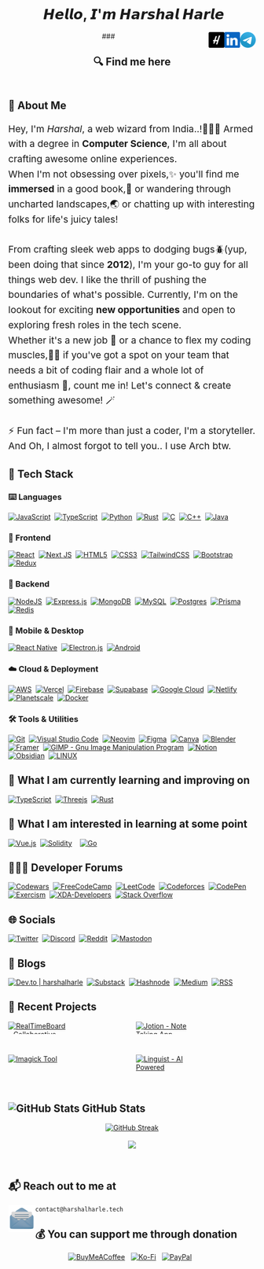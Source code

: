 <header>
<h1 align="center">
<img src="https://user-images.githubusercontent.com/1303154/88677602-1635ba80-d120-11ea-84d8-d263ba5fc3c0.gif" width="30px" alt="">  𝙃𝙚𝙡𝙡𝙤, 𝙄'𝙢 𝙃𝙖𝙧𝙨𝙝𝙖𝙡 𝙃𝙖𝙧𝙡𝙚
</h1>
<!-- <h3 align="center">
<img src="https://readme-typing-svg.demolab.com?font=Roboto&duration=1500&pause=1000&color=385E72&center=true&vCenter=true&repeat=false&random=false&height=30&lines=%F0%9D%99%8E%F0%9D%99%9A%F0%9D%99%A1%F0%9D%99%9B-%F0%9D%99%A9%F0%9D%99%96%F0%9D%99%AA%F0%9D%99%9C%F0%9D%99%9D%F0%9D%99%A9+%F0%9D%99%81%F0%9D%99%AA%F0%9D%99%A1%F0%9D%99%A1%F0%9D%99%A8%F0%9D%99%A9%F0%9D%99%96%F0%9D%99%98%F0%9D%99%A0+%F0%9D%98%BF%F0%9D%99%9A%F0%9D%99%AB%F0%9D%99%9A%F0%9D%99%A1%F0%9D%99%A4%F0%9D%99%A5%F0%9D%99%9A%F0%9D%99%A7;%F0%9D%99%81%F0%9D%99%A7%F0%9D%99%A4%F0%9D%99%A3%F0%9D%99%A9-%F0%9D%99%9A%F0%9D%99%A3%F0%9D%99%99+%F0%9D%99%8B%F0%9D%99%A7%F0%9D%99%A4%F0%9D%99%99%F0%9D%99%AA%F0%9D%99%98%F0%9D%99%A9+%F0%9D%99%80%F0%9D%99%A3%F0%9D%99%9C%F0%9D%99%9E%F0%9D%99%A3%F0%9D%99%9A%F0%9D%99%9A%F0%9D%99%A7;%F0%9D%99%90%F0%9D%99%A8%F0%9D%99%9A%F0%9D%99%A7+%F0%9D%99%80%F0%9D%99%AD%F0%9D%99%A5%F0%9D%99%9A%F0%9D%99%A7%F0%9D%99%9E%F0%9D%99%9A%F0%9D%99%A3%F0%9D%99%98%F0%9D%99%9A+%F0%9D%98%BC%F0%9D%99%A7%F0%9D%99%98%F0%9D%99%9D%F0%9D%99%9E%F0%9D%99%A9%F0%9D%99%9A%F0%9D%99%98%F0%9D%99%A9;%F0%9D%99%8E%F0%9D%99%9A%F0%9D%99%A1%F0%9D%99%9B-%F0%9D%99%A9%F0%9D%99%96%F0%9D%99%AA%F0%9D%99%9C%F0%9D%99%9D%F0%9D%99%A9+%F0%9D%99%81%F0%9D%99%AA%F0%9D%99%A1%F0%9D%99%A1%F0%9D%99%A8%F0%9D%99%A9%F0%9D%99%96%F0%9D%99%98%F0%9D%99%A0+%F0%9D%98%BF%F0%9D%99%9A%F0%9D%99%AB%F0%9D%99%9A%F0%9D%99%A1%F0%9D%99%A4%F0%9D%99%A5%F0%9D%99%9A%F0%9D%99%A7" alt="𝙎𝙚𝙡𝙛-𝙩𝙖𝙪𝙜𝙝𝙩 𝙁𝙪𝙡𝙡𝙨𝙩𝙖𝙘𝙠 𝘿𝙚𝙫𝙚𝙡𝙤𝙥𝙚𝙧" />
</h3>
 -->
###
<a href="https://t.me/HarshalHarle" target="_blank" rel="noopener noreferrer">
    <img title='Use for Direct Messages' align="right" height="32" alt="Mail" src="assets/icons/telegram.png" />
</a>
<a href="https://www.linkedin.com/in/harshalharle" target="_blank" rel="noopener noreferrer">
    <img title='View Professional Journey' align="right" height="32" alt="LinkedIn" src="assets/icons/linkedin.png" />
</a>
<a href="https://www.harshalharle.tech" target="_blank" rel="noopener noreferrer">
    <img title='www.harshalharle.tech' align="right" height="32" alt="Harshal Harle" src="assets/icons/H.png"/>
</a>

<h2>🔍 Find me here</h2>

</header>
<main>
<section>
<div>
  <h2 style="margin-bottom: 1rem;"> 🚀 About Me </h2>

  <p style="font-size: 1.2rem; line-height: 1.6;">
    Hey, I'm <em>Harshal</em>, a web wizard from India..!🧙🏼‍♂️ Armed with a degree in <strong>Computer Science</strong>, I'm all about crafting awesome online experiences.
    <br>
    When I'm not obsessing over pixels,✨ you'll find me <span style="font-weight: bold;">immersed</span> in a good book,📖 or wandering through uncharted landscapes,🌏 or chatting up with interesting folks for life's juicy tales!
    <br><br>
    From crafting sleek web apps to dodging bugs🪲(yup, been doing that since <strong>2012</strong>), I'm your go-to guy for all things web dev. I like the thrill of pushing the boundaries of what's possible. Currently, I'm on the lookout for exciting <strong>new opportunities</strong> and open to exploring fresh roles in the tech scene.
    <br>
    Whether it's a new job 💼 or a chance to flex my coding muscles,💪🏻 if you've got a spot on your team that needs a bit of coding flair and a whole lot of enthusiasm 🙌, count me in! Let's connect & create something awesome! 🪄
    <br><br>
    ⚡ Fun fact – I'm more than just a coder, I'm a storyteller. And Oh, I almost forgot to tell you.. I use Arch btw.
  </p>
</div>
</section>

<section>
<h2>🧰 Tech Stack </h2>
<h3>⌨️ Languages </h3>
    <div style="display: flex; flex-wrap: wrap; margin-bottom: 1.5rem;">
<a href="https://developer.mozilla.org/en-US/docs/Web/JavaScript" target="\_blank" rel="noopener noreferrer" style="margin-right: 0.5rem;"><img src="https://img.shields.io/badge/-Javascript-F7DF1E.svg?logo=javascript&logoColor=fff" alt="JavaScript" height="28rem"></a><!---->
<a href="https://www.typescriptlang.org" target="\_blank" rel="noopener noreferrer" style="margin-right: 0.5rem;"><img src="https://img.shields.io/badge/-Typescript-3178C6.svg?logo=typescript&logoColor=white" alt="TypeScript" height="28rem"></a><!---->
<a href="https://www.python.org" target="\_blank" rel="noopener noreferrer" style="margin-right: 0.5rem;"><img src="https://img.shields.io/badge/-Python-3776ab.svg?logo=python&logoColor=ffd43b" alt="Python" height="28rem"></a><!---->
<a href="https://www.rust-lang.org/" target="\_blank" rel="noopener noreferrer" style="margin-right: 0.5rem;"><img src="https://img.shields.io/badge/-Rust-E57324.svg?logo=rust&logoColor=black" alt="Rust" height="28rem"></a><!---->
<a href="https://www.cprogramming.com" target="\_blank" rel="noopener noreferrer" style="margin-right: 0.5rem;"><img src="https://img.shields.io/badge/-C-A8B9CC.svg?logo=c&logoColor=white" alt="C" height="28rem"></a><!---->
<a href="https://www.cplusplus.com" target="\_blank" rel="noopener noreferrer" style="margin-right: 0.5rem;"><img src="https://img.shields.io/badge/-C++-00599C.svg?logo=c%2B%2B&logoColor=white" alt="C++" height="28rem"></a><!---->
<a href="https://www.java.com" target="\_blank" rel="noopener noreferrer" style="margin-right: 0.5rem;"><img src="https://img.shields.io/badge/-Java-007396.svg?logo=java&logoColor=E76F00" alt="Java" height="28rem"></a>
    </div>

<h3>🎨 Frontend </h3>
    <div style="display: flex; flex-wrap: wrap; margin-bottom: 1.5rem; align-items: center;">
<a href="https://react.dev" target="_blank" rel="noopener noreferrer" style="margin-right: 0.5rem;"><img src="https://img.shields.io/badge/-React-20232A.svg?logo=react&logoColor=61DAFB" alt="React" height="28rem"></a><!---->
<a href="https://nextjs.org" target="_blank" rel="noopener noreferrer" style="margin-right: 0.5rem;"><img src="https://img.shields.io/badge/-Next_JS-black.svg?logo=next.js&logoColor=white" alt="Next JS" height="28rem"></a><!---->
<a href="https://developer.mozilla.org/en-US/docs/Web/Guide/HTML/HTML5" target="_blank" rel="noopener noreferrer" style="margin-right: 0.5rem;"><img src="https://img.shields.io/badge/-HTML5-E34F26.svg?logo=html5&logoColor=white" alt="HTML5" height="28rem"></a><!---->
<a href="https://developer.mozilla.org/en-US/docs/Web/CSS" target="_blank" rel="noopener noreferrer" style="margin-right: 0.5rem;"><img src="https://img.shields.io/badge/-CSS3-1572B6.svg?logo=css3&logoColor=white" alt="CSS3" height="28rem"></a><!---->
<a href="https://tailwindcss.com" target="_blank" rel="noopener noreferrer" style="margin-right: 0.5rem;"><img src="https://img.shields.io/badge/-TailwindCSS-0b1121.svg?logo=tailwind-css&logoColor=38bdf8" alt="TailwindCSS" height="28rem"></a><!---->
<a href="https://getbootstrap.com" target="_blank" rel="noopener noreferrer" style="margin-right: 0.5rem;"><img src="https://img.shields.io/badge/-Bootstrap-6e2bf1.svg?logo=bootstrap&logoColor=white" alt="Bootstrap" height="28rem"></a><!---->
<a href="https://redux.js.org" target="_blank" rel="noopener noreferrer"><img src="https://img.shields.io/badge/-Redux-764ABC.svg?logo=redux&logoColor=white" alt="Redux" height="28rem"></a><!---->
    </div>

<h3>🐧 Backend </h3>
    <div style="display: flex; flex-wrap: wrap; margin-bottom: 1.5rem; align-items: center;">
<a href="https://nodejs.org" target="_blank" rel="noopener noreferrer" style="margin-right: 0.5rem;"><img src="https://img.shields.io/badge/Node.js-339933.svg?logo=node.js&logoColor=white" alt="NodeJS" height="28rem"></a><!---->
<a href="https://expressjs.com" target="_blank" rel="noopener noreferrer" style="margin-right: 0.5rem;"><img src="https://img.shields.io/badge/-Express.js-black.svg?logo=express&logoColor=white" alt="Express.js" height="28rem"></a><!---->
<a href="https://www.mongodb.com" target="_blank" rel="noopener noreferrer" style="margin-right: 0.5rem;"><img src="https://img.shields.io/badge/-MongoDB-47A248.svg?logo=mongodb&logoColor=white" alt="MongoDB" height="28rem"></a><!---->
<a href="https://www.mysql.com" target="_blank" rel="noopener noreferrer" style="margin-right: 0.5rem;"><img src="https://img.shields.io/badge/-MySQL-00758f.svg?logo=mysql&logoColor=white" alt="MySQL" height="28rem"></a><!---->
<a href="https://www.postgresql.org" target="_blank" rel="noopener noreferrer" style="margin-right: 0.5rem;"><img src="https://img.shields.io/badge/-Postgres-0064A5.svg?logo=postgresql&logoColor=white" alt="Postgres" height="28rem"></a><!---->
<a href="https://www.prisma.io" target="_blank" rel="noopener noreferrer" style="margin-right: 0.5rem;"><img src="https://img.shields.io/badge/Prisma-070811.svg?logo=Prisma&logoColor=white" alt="Prisma" height="28rem"></a><!---->
<a href="https://redis.io" target="_blank" rel="noopener noreferrer"><img src="https://img.shields.io/badge/-Redis-D82C20.svg?logo=redis&logoColor=white" alt="Redis" height="28rem"></a><!---->
    </div>

<h3>📱 Mobile & Desktop </h3>
<div style="display: flex; flex-wrap: wrap; margin-bottom: 1.5rem; align-items: center;">
<a href="https://reactnative.dev" target="_blank" rel="noopener noreferrer" style="margin-right: 0.5rem;"><img src="https://img.shields.io/badge/-React_Native-20232A.svg?logo=react&logoColor=61DAFB" alt="React Native" height="28rem"></a><!---->
<a href="https://www.electronjs.org" target="_blank" rel="noopener noreferrer" style="margin-right: 0.5rem;"><img src="https://img.shields.io/badge/-Electron.js-47848F.svg?logo=electron&logoColor=white" alt="Electron.js" height="28rem"></a><!---->
<a href="https://developer.android.com" target="_blank" rel="noopener noreferrer" style="margin-right: 0.5rem;"><img src="https://img.shields.io/badge/-Android-3DDC84.svg?logo=android&logoColor=white" alt="Android" height="28rem"></a><!---->
</div>

<h3>☁️ Cloud & Deployment </h3>
<div style="display: flex; flex-wrap: wrap; margin-bottom: 1.5rem; align-items: center;">
<a href="https://aws.amazon.com" target="_blank" rel="noopener noreferrer" style="margin-right: 0.5rem;"><img src="https://img.shields.io/badge/-AWS-232F3E.svg?logo=amazon-aws&logoColor=FF9900" alt="AWS" height="28rem"></a><!---->
<a href="https://vercel.com" target="_blank" rel="noopener noreferrer" style="margin-right: 0.5rem;"><img src="https://img.shields.io/badge/-Vercel-black.svg?logo=vercel&logoColor=white" alt="Vercel" height="28rem"></a><!---->
<a href="https://firebase.google.com" target="_blank" rel="noopener noreferrer" style="margin-right: 0.5rem;"><img src="https://img.shields.io/badge/-Firebase-039BE5.svg?logo=firebase&logoColor=FFCA28" alt="Firebase" height="28rem"></a><!---->
<a href="https://supabase.com" target="_blank" rel="noopener noreferrer" style="margin-right: 0.5rem;"><img src="https://img.shields.io/badge/Supabase-black.svg?logo=supabase&logoColor=3ECF8E" alt="Supabase" height="28rem"></a><!---->
<a href="https://cloud.google.com" target="_blank" rel="noopener noreferrer" style="margin-right: 0.5rem;"><img src="https://img.shields.io/badge/-Google_Cloud-4285F4.svg?logo=google-cloud&logoColor=white" alt="Google Cloud" height="28rem"></a><!---->
<a href="https://www.netlify.com" target="_blank" rel="noopener noreferrer"> <img src="https://img.shields.io/badge/-Netlify-00C7B7.svg?logo=netlify&logoColor=white" alt="Netlify" height="28rem"></a><!---->
<a href="https://planetscale.com" target="_blank" rel="noopener noreferrer" style="margin-right: 0.5rem;"><img src="https://img.shields.io/badge/PlanetScale-black.svg?logo=planetscale&logoColor=white" alt="Planetscale" height="28rem"></a><!---->
<a href="https://www.docker.com" target="_blank" rel="noopener noreferrer" style="margin-right: 0.5rem;"><img src="https://img.shields.io/badge/Docker-%230599dd.svg?logo=docker&logoColor=ebeef0" alt="Docker" height="28rem"></a><!---->
</div>

<h3>🛠️ Tools & Utilities </h3>
<div style="display: flex; flex-wrap: wrap; margin-bottom: 1.5rem; align-items: center;">
<a href="https://git-scm.com" target="_blank" rel="noopener noreferrer" style="margin-right: 0.5rem;"><img src="https://img.shields.io/badge/-Git-F05032.svg?logo=git&logoColor=white" alt="Git" height="28rem"></a><!---->
<a href="https://code.visualstudio.com/insiders" target="_blank" rel="noopener noreferrer" style="margin-right: 0.5rem;"><img src="https://img.shields.io/badge/-VS_Code_Insiders-282C34.svg?logo=visual-studio-code&logoColor=24bfa5" alt="Visual Studio Code" height="28rem"></a><!---->
<a href="https://neovim.io" target="_blank" rel="noopener noreferrer" style="margin-right: 0.5rem;"><img src="https://img.shields.io/badge/NeoVim-%2357A143?&logo=neovim&logoColor=white" alt="Neovim" height="28rem"></a><!---->
<a href="https://www.figma.com" target="_blank" rel="noopener noreferrer" style="margin-right: 0.5rem;"><img src="https://img.shields.io/badge/-Figma-F24E1E.svg?logo=figma&logoColor=white" alt="Figma" height="28rem"></a><!---->
<a href="https://www.canva.com" target="_blank" rel="noopener noreferrer" style="margin-right: 0.5rem;"><img src="https://img.shields.io/badge/Canva-%232f7ede.svg?logo=Canva&logoColor=white" alt="Canva" height="28rem"></a><!---->
<a href="https://www.blender.org" target="_blank" rel="noopener noreferrer" style="margin-right: 0.5rem;"><img src="https://img.shields.io/badge/Blender-%23F5792A.svg?logo=blender&logoColor=white" alt="Blender" height="28rem"></a><!---->
<a href="https://www.framer.com" target="_blank" rel="noopener noreferrer" style="margin-right: 0.5rem;"><img src="https://img.shields.io/badge/Framer-black.svg?logo=framer&logoColor=00a6ff" alt="Framer" height="28rem"></a><!---->
<a href="https://www.gimp.org" target="_blank" rel="noopener noreferrer" style="margin-right: 0.5rem;"><img src="https://img.shields.io/badge/GIMP-CCCCCC.svg?logo=gimp&logoColor=534d3d" alt="GIMP - Gnu Image Manipulation Program" height="28rem"></a><!---->
<a href="https://www.notion.so" target="_blank" rel="noopener noreferrer" style="margin-right: 0.5rem;"><img src="https://img.shields.io/badge/-Notion-black.svg?logo=notion&logoColor=white" alt="Notion" height="28rem"></a><!---->
<a href="https://obsidian.md" target="_blank" rel="noopener noreferrer" style="margin-right: 0.5rem;"><img src="https://img.shields.io/badge/-Obsidian-black.svg?logo=obsidian&logoColor=826ed9" alt="Obsidian" height="28rem"></a><!---->
<a href="https://www.linux.org" target="_blank" rel="noopener noreferrer" style="margin-right: 0.5rem;"><img title='It does infinite loops in 5 seconds' src="https://img.shields.io/badge/-Linux-55a7cc.svg?logo=linux&logoColor=13466b" alt="LINUX" height="28rem"></a><!---->
</div>

<h2>📖 What I am currently learning and improving on </h2>
<div style="display: flex; flex-wrap: wrap; margin-bottom: 1.5rem; align-items: center;">
<a href="https://www.typescriptlang.org" target="_blank" rel="noopener noreferrer" style="margin-right: 0.5rem;"><img src="https://img.shields.io/badge/-Typescript-3178C6.svg?logo=typescript&logoColor=white" alt="TypeScript" height="28rem"></a><!---->
<a href="https://threejs.org" target="_blank" rel="noopener noreferrer" style="margin-right: 0.5rem;"><img src="https://img.shields.io/badge/Three.js-black.svg?logo=three.js&logoColor=white" alt="Threejs" height="28rem"></a><!---->
<a href="https://www.rust-lang.org/" target="_blank" rel="noopener noreferrer" style="margin-right: 0.5rem;"><img src="https://img.shields.io/badge/-Rust-E57324.svg?logo=rust&logoColor=black" alt="Rust" height="28rem"></a><!---->
</div>

<h2>🔭 What I am interested in learning at some point </h2>
<div style="display: flex; flex-wrap: wrap; margin-bottom: 1.5rem; align-items: center;">
<a href="https://vuejs.org" target="_blank" rel="noopener noreferrer" style="margin-right: 0.5rem;"><img src="https://img.shields.io/badge/Vue-%2335495e.svg?logo=vuedotjs&logoColor=%234FC08D" alt="Vue.js" height="28rem"></a><!---->
<a href="https://soliditylang.org/" target="_blank" rel="noopener noreferrer" style="margin-right: 0.5rem;"><img src="https://img.shields.io/badge/Solidity-2b247c.svg?logo=solidity&logoColor=white" alt="Solidity" height="28rem" style="margin-right: 0.5rem;"></a><!---->
<a href="https://golang.org" target="_blank" rel="noopener noreferrer" style="margin-right: 0.5rem;"><img src="https://img.shields.io/badge/Go-%2300ADD8.svg?logo=go&logoColor=white" alt="Go" height="28rem"></a><!---->
</div>

<section>
<h2>🧑🏻‍💻 Developer Forums </h2>
<div style="display: flex; flex-wrap: wrap; margin-bottom: 1.5rem; align-items: center;">
<a href="https://www.codewars.com/users/HarshalHarle" target="_blank" rel="noopener noreferrer" style="margin-right: 0.5rem;"><img src="https://img.shields.io/badge/Codewars-B1361E.svg?logo=codewars&logoColor=black" alt="Codewars" height="28rem"></a><!---->
<a href="https://www.freecodecamp.org/harshal_harle" target="_blank" rel="noopener noreferrer" style="margin-right: 0.5rem;"><img src="https://img.shields.io/badge/Freecodecamp-%23123?&logo=freecodecamp&logoColor=green" alt="FreeCodeCamp" height="28rem"></a><!---->
<a href="https://leetcode.com/HarshalHarle" target="_blank" rel="noopener noreferrer" style="margin-right: 0.5rem;"><img src="https://img.shields.io/badge/LeetCode-282C34.svg?logo=LeetCode&logoColor=#d16c06" alt="LeetCode" height="28rem"></a><!---->
<a href="https://codeforces.com/profile/Harshal_Harle" target="_blank" rel="noopener noreferrer" style="margin-right: 0.5rem;"><img src="https://img.shields.io/badge/Codeforces-445f9d.svg?logo=Codeforces&logoColor=white" alt="Codeforces" height="28rem"></a><!---->
<a href="https://codepen.io/HarshalHarle" target="_blank" rel="noopener noreferrer" style="margin-right: 0.5rem;"><img src="https://img.shields.io/badge/Codepen-black.svg?logo=codepen&logoColor=white" alt="CodePen" height="28rem"></a><!---->
<a href="https://exercism.org/profiles/HarshalHarle" target="_blank" rel="noopener noreferrer" style="margin-right: 0.5rem;"><img src="https://img.shields.io/badge/Exercism-009CAB.svg?logo=exercism&logoColor=white" alt="Exercism" height="28rem"></a><!---->
<a href="https://www.xda-developers.com" target="_blank" rel="noopener noreferrer" style="margin-right: 0.5rem;"><img src="https://img.shields.io/badge/XDA--Developers-%232daae9.svg?logo=XDA-Developers&logoColor=e43f64" alt="XDA-Developers" height="28rem"></a><!---->
<a href="https://stackoverflow.com/users/9130194/harshalharle" target="_blank" rel="noopener noreferrer" style="margin-right: 0.5rem;"><img src="https://img.shields.io/badge/-Stackoverflow-FE7A16.svg?logo=stack-overflow&logoColor=white" alt="Stack Overflow" height="28rem"></a><!---->
</div>
</section>

<section>
<h2>🌐 Socials </h2>
<div style="display: flex; flex-wrap: wrap; margin-bottom: 1.5rem; align-items: center;">
<a href="https://twitter.com/HarshalHarle" target="_blank" rel="noopener noreferrer" style="margin-right: 0.5rem;"><img src="https://img.shields.io/badge/Twitter-black.svg?logo=X&logoColor=white" alt="Twitter" height="28rem"></a><!---->
<a href="https://discord.com/users/harshalharle" target="_blank" rel="noopener noreferrer" style="margin-right: 0.5rem;"><img src="https://img.shields.io/badge/Discord-%235865F2.svg?logo=discord&logoColor=white" alt="Discord" height="28rem"></a><!---->
<a href="https://www.reddit.com/user/HarshalHarle" target="_blank" rel="noopener noreferrer" style="margin-right: 0.5rem;"><img src="https://img.shields.io/badge/Reddit-FF4500.svg?logo=reddit&logoColor=white" alt="Reddit" height="28rem"></a><!---->
<a href="https://mastodon.social/@HarshalHarle" target="_blank" rel="noopener noreferrer" style="margin-right: 0.5rem;"><img src="https://img.shields.io/badge/-Mastodon-%235d4fe6?logo=mastodon&logoColor=white" alt="Mastodon" height="28rem"></a><!---->
</div>
</section>

<section>
<h2>📝 Blogs </h2>
<div style="display: flex; flex-wrap: wrap; margin-bottom: 1.5rem; align-items: center;">
<a href="https://dev.to/harshalharle" target="_blank" rel="noopener noreferrer" style="margin-right: 0.5rem;"><img src="https://img.shields.io/badge/Dev.to-0A0A0A.svg?logo=dev.to&logoColor=white" alt="Dev.to | harshalharle" height="28rem"></a><!---->
<a href="https://harshalharle.substack.com" target="_blank" rel="noopener noreferrer" style="margin-right: 0.5rem;"><img src="https://img.shields.io/badge/Substack-%23006f5c.svg?logo=substack&logoColor=FF6719" alt="Substack" height="28rem"></a><!---->
<a href="https://hashnode.com/@harshalharle" target="_blank" rel="noopener noreferrer" style="margin-right: 0.5rem;"><img src="https://img.shields.io/badge/Hashnode-2962FF.svg?logo=hashnode&logoColor=white" alt="Hashnode" height="28rem"></a><!---->
<a href="https://medium.com/@HarshalHarle" target="_blank" rel="noopener noreferrer" style="margin-right: 0.5rem;"><img src="https://img.shields.io/badge/Medium-12100E.svg?logo=medium&logoColor=white" alt="Medium" height="28rem"></a><!---->
<a href="https://www.harshalharle.tech/feed/" target="_blank" rel="noopener noreferrer" style="margin-right: 0.5rem;"><img src="https://img.shields.io/badge/RSS-F88900.svg?logo=rss&logoColor=white" alt="RSS" height="28rem"></a><!---->
</div>
</section>

<section>
<h2>📂 Recent Projects </h2>
<div style="display: grid; grid-template-columns: repeat(2, 1fr); gap: 1rem;">
  <a href="https://realtimeboard.vercel.app"><img src="https://svg.bookmark.style/api?url=https://realtimeboard.vercel.app" alt="RealTimeBoard - Collaborative Whiteboard"style="max-width: 50%; max-height: 50%;"></a><!---->
  <a href="https://jotion.vercel.app"><img src="https://svg.bookmark.style/api?url=https://jotion.vercel.app" alt="Jotion - Note Taking App"style="max-width: 50%; max-height: 50%;"></a><!---->
  <a href="https://imagick.vercel.app"><img src="https://svg.bookmark.style/api?url=https://boombox-ecommerce.vercel.app" alt="Imagick Tool"style="max-width: 50%; max-height: 50%;"></a><!---->
  <a href="https://linguist.vercel.app"><img src="https://svg.bookmark.style/api?url=https://linguist.vercel.app" alt="Linguist - AI Powered Language Learning"style="max-width: 50%; max-height: 50%;"></a><!---->
</div>
</section>

<section>
<h2>
    <img src="https://i.pinimg.com/originals/65/c4/f4/65c4f452571be1261e9c623f7da488ac.gif" alt="GitHub Stats" style="width: 2rem;">
    GitHub Stats
</h2>
<div  align="center">
    <div style="margin-bottom: 1rem;">
        <a href="https://github.com/HarshalHarle?tab=repositories">
            <img src="https://streak-stats.demolab.com?user=HarshalHarle&theme=transparent&border_radius=30&fire=FF4500&border=EB5454&ring=006AFF&stroke=BF616A&sideNums=80a1d4&currStreakNum=a6d9ff&dates=049167&currStreakLabel=c6ffbb&sideLabels=ffcdfd" alt="GitHub Streak">
        </a>
    </div>
    <div style="margin-bottom: 1rem;">
        <a href="https://github.com/HarshalHarle?tab=repositories">
            <img height=200 align="center" src="https://gstat.vercel.app/api/top-langs?username=harshalharle&show=reviews,discussions_started,discussions_answered,prs_merged,prs_merged_percentage&size_weight=0.5&count_weight=0.5&langs_count=10&layout=compact&include_all_commits=true&count_private=true&theme=transparent#gh-dark-mode-only&hide_border=true&border_radius=30&theme=chartreuse-dark" />
        </a>
    </div>
    <div>
        <a>
            <img src="https://visitcount.itsvg.in/api?id=HarshalHarle&label=Guests%20Visited&icon=8&color=7&pretty=true" alt="">
        </a>
    </div>
</div>
</section>

<footer>
<h2>📬 Reach out to me at</h2>
<a title='Open Default Mail Client App' href="mailto:contact@harshalharle.tech">
    <img height="55" align="left" clear="right" alt="Mail" src="assets/icons/mail.png" />
</a>

```
contact@harshalharle.tech
```

 <h2>💰 You can support me through donation</h2>
 <div  align="center">
<a href="https://buymeacoffee.com/harshalharle"  target="_blank" rel="noopener noreferrer" style="margin-right: 0.5rem;"><img src="https://img.shields.io/badge/Buy%20Me%20a%20Coffee-ffdd00.svg?logo=buy-me-a-coffee&logoColor=black" alt="BuyMeACoffee" height="28rem"></a><!---->
<a href="https://ko-fi.com/harshalharle"  target="_blank" rel="noopener noreferrer" style="margin-right: 0.5rem;"><img src="https://img.shields.io/badge/Buy%20Me%20a%20Chai-F16061.svg?logo=ko-fi&logoColor=white" alt="Ko-Fi" height="28rem"></a><!---->
<a href="https://paypal.me/harshalharle"  target="_blank" rel="noopener noreferrer" style="margin-right: 0.5rem;"><img src="https://img.shields.io/badge/PayPal-1f264f.svg?logo=paypal&logoColor=2790c3" alt="PayPal" height="28rem"></a><!---->
</div>
</footer>
